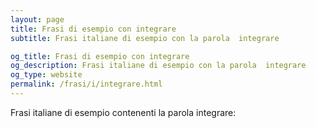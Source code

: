```yaml
---
layout: page
title: Frasi di esempio con integrare 
subtitle: Frasi italiane di esempio con la parola  integrare

og_title: Frasi di esempio con integrare 
og_description: Frasi italiane di esempio con la parola  integrare
og_type: website
permalink: /frasi/i/integrare.html
---
```


Frasi italiane di esempio contenenti la parola integrare:


